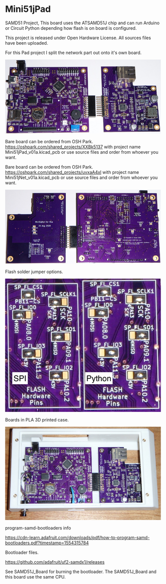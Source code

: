 # Mini51jPad
SAMD51 Project, This board uses the ATSAMD51J chip and can run Arduino or Circuit Python depending how flash is on board is configured.

This project is released under Open Hardware License. All sources files have been uploaded.

For this Pad project I split the network part out onto it's own board.

![alt text](https://github.com/Sd4Projects/Mini51jPad/blob/master/Mini51jBoardsTop.jpg?raw=true "Boards Top")

Bare board can be ordered from OSH Park. https://oshpark.com/shared_projects/XXBk5137 with project name Mini51jPad_v01a.kicad_pcb or use source files and order from whoever you want.

Bare board can be ordered from OSH Park. https://oshpark.com/shared_projects/uvxaA4xl with project name Mini51jNet_v01a.kicad_pcb or use source files and order from whoever you want.

![alt text](https://github.com/Sd4Projects/Mini51jPad/blob/master/Mini51jBoardsBottom.jpg?raw=true "Boards Bottom")

Flash solder jumper options.

![alt text](https://github.com/Sd4Projects/Mini51jPad/blob/master/Mini51Board_FlashSetup.jpg?raw=true "Flash")

Boards in PLA 3D printed case.

![alt text](https://github.com/Sd4Projects/Mini51jPad/blob/master/Mini51BoardsInCase.jpg?raw=true "case")

program-samd-bootloaders info

https://cdn-learn.adafruit.com/downloads/pdf/how-to-program-samd-bootloaders.pdf?timestamp=1554315784

Bootloader files.

https://github.com/adafruit/uf2-samdx1/releases

See SAMD51J_Board for burning the bootloader. The SAMD51J_Board and this board use the same CPU.

